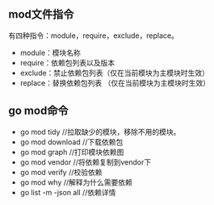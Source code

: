 ## mod文件指令
有四种指令：module，require，exclude，replace。
* module：模块名称
* require：依赖包列表以及版本
* exclude：禁止依赖包列表（仅在当前模块为主模块时生效）
* replace：替换依赖包列表 （仅在当前模块为主模块时生效）

## go mod命令
* go mod tidy //拉取缺少的模块，移除不用的模块。
* go mod download //下载依赖包
* go mod graph //打印模块依赖图
* go mod vendor //将依赖复制到vendor下
* go mod verify //校验依赖
* go mod why //解释为什么需要依赖
* go list -m -json all //依赖详情
